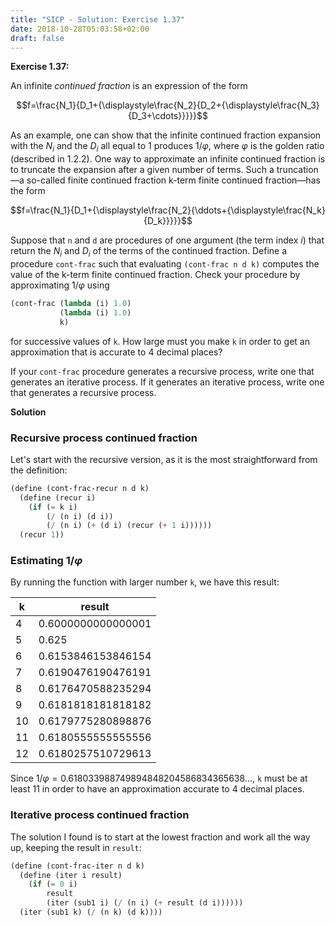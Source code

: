 ```yaml
---
title: "SICP - Solution: Exercise 1.37"
date: 2018-10-28T05:03:58+02:00
draft: false
---
```


**Exercise 1.37:**

An infinite _continued fraction_ is an expression of the form

$$f=\frac{N_1}{D_1+{\displaystyle\frac{N_2}{D_2+{\displaystyle\frac{N_3}{D_3+\cdots}}}}}$$

As an example, one can show that the infinite continued fraction expansion with the $N_i$ and the $D_i$ all equal to 1 produces ${1/\varphi}$, where $\varphi$ is the golden ratio (described in 1.2.2). One way to approximate an infinite continued fraction is to truncate the expansion after a given number of terms. Such a truncation—a so-called finite continued fraction k-term finite continued fraction—has the form

$$f=\frac{N_1}{D_1+{\displaystyle\frac{N_2}{\ddots+{\displaystyle\frac{N_k}{D_k}}}}}$$

Suppose that `n` and `d` are procedures of one argument (the term index $i$) that return the $N_i$ and $D_i$ of the terms of the continued fraction. Define a procedure `cont-frac` such that evaluating `(cont-frac n d k)` computes the value of the k-term finite continued fraction. Check your procedure by approximating ${1/\varphi}$ using

```scheme
(cont-frac (lambda (i) 1.0)
           (lambda (i) 1.0)
           k)
```

for successive values of `k`. How large must you make `k` in order to get an approximation that is accurate to 4 decimal places?

If your `cont-frac` procedure generates a recursive process, write one that generates an iterative process. If it generates an iterative process, write one that generates a recursive process.

**Solution**

### Recursive process continued fraction

Let's start with the recursive version, as it is the most straightforward from the definition:

```scheme
(define (cont-frac-recur n d k)
  (define (recur i)
    (if (= k i)
        (/ (n i) (d i))
        (/ (n i) (+ (d i) (recur (+ 1 i))))))
  (recur 1))
```

### Estimating ${1/\varphi}$

By running the function with larger number `k`, we have this result:

| k   | result             |
| --- | ------------------ |
| 4   | 0.6000000000000001 |
| 5   | 0.625              |
| 6   | 0.6153846153846154 |
| 7   | 0.6190476190476191 |
| 8   | 0.6176470588235294 |
| 9   | 0.6181818181818182 |
| 10  | 0.6179775280898876 |
| 11  | 0.6180555555555556 |
| 12  | 0.6180257510729613 |

Since ${1/\varphi} = 0.618033988749894848204586834365638...$, `k` must be at least 11 in order to have an approximation accurate to 4 decimal places.

### Iterative process continued fraction

The solution I found is to start at the lowest fraction and work all the way up, keeping the result in `result`:

```scheme
(define (cont-frac-iter n d k)
  (define (iter i result)
    (if (= 0 i)
        result
        (iter (sub1 i) (/ (n i) (+ result (d i))))))
  (iter (sub1 k) (/ (n k) (d k))))
```